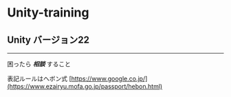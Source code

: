 # Unity-training
## Unity バージョン22
---
困ったら ***相談*** すること

表記ルールはヘボン式
[https://www.google.co.jp/](https://www.ezairyu.mofa.go.jp/passport/hebon.html)

